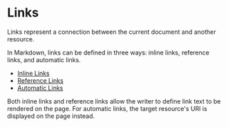 # Links

Links represent a connection between the current document and another resource.

In Markdown, links can be defined in three ways: inline links, reference
links, and automatic links.

- [Inline Links](inline-links)
- [Reference Links](reference-links)
- [Automatic Links](automatic-links)

Both inline links and reference links allow the writer to define link text to
be rendered on the page. For automatic links, the target resource's URI is
displayed on the page instead.
